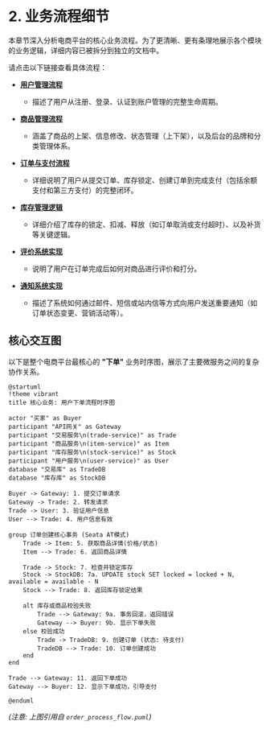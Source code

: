 # 2. 业务流程细节

本章节深入分析电商平台的核心业务流程。为了更清晰、更有条理地展示各个模块的业务逻辑，详细内容已被拆分到独立的文档中。

请点击以下链接查看具体流程：

*   **[用户管理流程](./user_management.md)**
    *   描述了用户从注册、登录、认证到账户管理的完整生命周期。

*   **[商品管理流程](./product_management.md)**
    *   涵盖了商品的上架、信息修改、状态管理（上下架），以及后台的品牌和分类管理体系。

*   **[订单与支付流程](./order_process.md)**
    *   详细说明了用户从提交订单、库存锁定、创建订单到完成支付（包括余额支付和第三方支付）的完整闭环。

*   **[库存管理逻辑](./inventory_management.md)**
    *   详细介绍了库存的锁定、扣减、释放（如订单取消或支付超时）、以及补货等关键逻辑。

*   **[评价系统实现](./review_system.md)**
    *   说明了用户在订单完成后如何对商品进行评价和打分。

*   **[通知系统实现](./notification_system.md)**
    *   描述了系统如何通过邮件、短信或站内信等方式向用户发送重要通知（如订单状态变更、营销活动等）。

## 核心交互图

以下是整个电商平台最核心的 **"下单"** 业务时序图，展示了主要微服务之间的复杂协作关系。

```puml
@startuml
!theme vibrant
title 核心业务: 用户下单流程时序图

actor "买家" as Buyer
participant "API网关" as Gateway
participant "交易服务\n(trade-service)" as Trade
participant "商品服务\n(item-service)" as Item
participant "库存服务\n(stock-service)" as Stock
participant "用户服务\n(user-service)" as User
database "交易库" as TradeDB
database "库存库" as StockDB

Buyer -> Gateway: 1. 提交订单请求
Gateway -> Trade: 2. 转发请求
Trade -> User: 3. 验证用户信息
User --> Trade: 4. 用户信息有效

group 订单创建核心事务 (Seata AT模式)
    Trade -> Item: 5. 获取商品详情(价格/状态)
    Item --> Trade: 6. 返回商品详情
    
    Trade -> Stock: 7. 检查并锁定库存
    Stock -> StockDB: 7a. UPDATE stock SET locked = locked + N, available = available - N
    Stock --> Trade: 8. 返回库存锁定结果

    alt 库存或商品校验失败
        Trade --> Gateway: 9a. 事务回滚，返回错误
        Gateway --> Buyer: 9b. 显示下单失败
    else 校验成功
        Trade -> TradeDB: 9. 创建订单 (状态: 待支付)
        TradeDB --> Trade: 10. 订单创建成功
    end
end

Trade --> Gateway: 11. 返回下单成功
Gateway --> Buyer: 12. 显示下单成功，引导支付

@enduml
```
*(注意: 上图引用自 `order_process_flow.puml`)* 